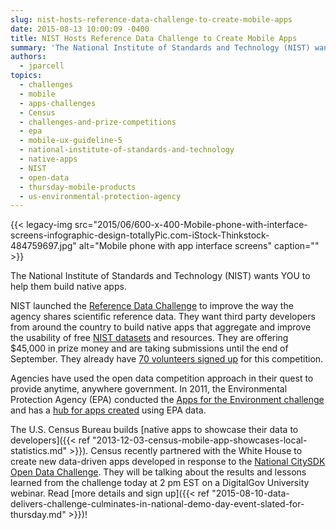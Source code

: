 ```yaml
---
slug: nist-hosts-reference-data-challenge-to-create-mobile-apps
date: 2015-08-13 10:00:09 -0400
title: NIST Hosts Reference Data Challenge to Create Mobile Apps
summary: 'The National Institute of Standards and Technology (NIST) wants YOU to help them build native apps. NIST launched the Reference Data Challenge to improve the way the agency shares scientific reference data. They want third party developers from around the country to build native apps that aggregate and improve the usability of free NIST datasets and resources.'
authors:
  - jparcell
topics:
  - challenges
  - mobile
  - apps-challenges
  - Census
  - challenges-and-prize-competitions
  - epa
  - mobile-ux-guideline-5
  - national-institute-of-standards-and-technology
  - native-apps
  - NIST
  - open-data
  - thursday-mobile-products
  - us-environmental-protection-agency
---
```


{{< legacy-img src="2015/06/600-x-400-Mobile-phone-with-interface-screens-infographic-design-totallyPic.com-iStock-Thinkstock-484759697.jpg" alt="Mobile phone with app interface screens" caption="" >}} 

The National Institute of Standards and Technology (NIST) wants YOU to help them build native apps.

NIST launched the [Reference Data Challenge](http://nistdata.devpost.com/) to improve the way the agency shares scientific reference data. They want third party developers from around the country to build native apps that aggregate and improve the usability of free [NIST datasets](http://nistdata.devpost.com/details/data) and resources. They are offering $45,000 in prize money and are taking submissions until the end of September. They already have [70 volunteers signed up](http://nistdata.devpost.com/participants) for this competition.

Agencies have used the open data competition approach in their quest to provide anytime, anywhere government. In 2011, the Environmental Protection Agency (EPA) conducted the [Apps for the Environment challenge](http://www.epa.gov/greenapps/challenge.html) and has a [hub for apps created](http://developer.epa.gov/category/apps/) using EPA data.

The U.S. Census Bureau builds [native apps to showcase their data to developers]({{< ref "2013-12-03-census-mobile-app-showcases-local-statistics.md" >}}). <span class="il">Census</span> recently partnered with the White House to create new data-driven apps developed in response to the <a href="https://www.challenge.gov/challenge/city-software-development-kit-sdk-data-solutions-challenge/" target="_blank">National CitySDK Open Data Challenge</a>. They will be talking about the results and lessons learned from the challenge today at 2 pm EST on a DigitalGov University webinar. Read [more details and sign up]({{< ref "2015-08-10-data-delivers-challenge-culminates-in-national-demo-day-event-slated-for-thursday.md" >}})!

<div>
</div>
